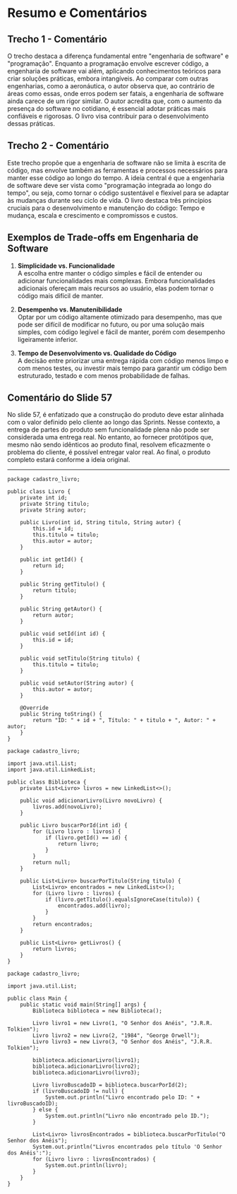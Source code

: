 # Resumo e Comentários

## Trecho 1 - **Comentário**
O trecho destaca a diferença fundamental entre "engenharia de software" e "programação". Enquanto a programação envolve escrever código, a engenharia de software vai além, aplicando conhecimentos teóricos para criar soluções práticas, embora intangíveis. Ao comparar com outras engenharias, como a aeronáutica, o autor observa que, ao contrário de áreas como essas, onde erros podem ser fatais, a engenharia de software ainda carece de um rigor similar. O autor acredita que, com o aumento da presença do software no cotidiano, é essencial adotar práticas mais confiáveis e rigorosas. O livro visa contribuir para o desenvolvimento dessas práticas.

## Trecho 2 - **Comentário**
Este trecho propõe que a engenharia de software não se limita à escrita de código, mas envolve também as ferramentas e processos necessários para manter esse código ao longo do tempo. A ideia central é que a engenharia de software deve ser vista como "programação integrada ao longo do tempo", ou seja, como tornar o código sustentável e flexível para se adaptar às mudanças durante seu ciclo de vida. O livro destaca três princípios cruciais para o desenvolvimento e manutenção do código:  Tempo e mudança, escala e crescimento e compromissos e custos.

## Exemplos de **Trade-offs** em Engenharia de Software

1. **Simplicidade vs. Funcionalidade**  
   A escolha entre manter o código simples e fácil de entender ou adicionar funcionalidades mais complexas. Embora funcionalidades adicionais ofereçam mais recursos ao usuário, elas podem tornar o código mais difícil de manter.

2. **Desempenho vs. Manutenibilidade**  
   Optar por um código altamente otimizado para desempenho, mas que pode ser difícil de modificar no futuro, ou por uma solução mais simples, com código legível e fácil de manter, porém com desempenho ligeiramente inferior.

3. **Tempo de Desenvolvimento vs. Qualidade do Código**  
   A decisão entre priorizar uma entrega rápida com código menos limpo e com menos testes, ou investir mais tempo para garantir um código bem estruturado, testado e com menos probabilidade de falhas.

## Comentário do **Slide 57**
No slide 57, é enfatizado que a construção do produto deve estar alinhada com o valor definido pelo cliente ao longo das Sprints. Nesse contexto, a entrega de partes do produto sem funcionalidade plena não pode ser considerada uma entrega real. No entanto, ao fornecer protótipos que, mesmo não sendo idênticos ao produto final, resolvem eficazmente o problema do cliente, é possível entregar valor real. Ao final, o produto completo estará conforme a ideia original.

---

```
package cadastro_livro;

public class Livro {
    private int id;
    private String titulo;
    private String autor;

    public Livro(int id, String titulo, String autor) {
        this.id = id;
        this.titulo = titulo;
        this.autor = autor;
    }

    public int getId() {
        return id;
    }

    public String getTitulo() {
        return titulo;
    }

    public String getAutor() {
        return autor;
    }

    public void setId(int id) {
        this.id = id;
    }

    public void setTitulo(String titulo) {
        this.titulo = titulo;
    }

    public void setAutor(String autor) {
        this.autor = autor;
    }

    @Override
    public String toString() {
        return "ID: " + id + ", Título: " + titulo + ", Autor: " + autor;
    }
}
```



```
package cadastro_livro;

import java.util.List;
import java.util.LinkedList;

public class Biblioteca {
    private List<Livro> livros = new LinkedList<>();

    public void adicionarLivro(Livro novoLivro) {
        livros.add(novoLivro);
    }

    public Livro buscarPorId(int id) {
        for (Livro livro : livros) {
            if (livro.getId() == id) {
                return livro;
            }
        }
        return null;
    }

    public List<Livro> buscarPorTitulo(String titulo) {
        List<Livro> encontrados = new LinkedList<>();
        for (Livro livro : livros) {
            if (livro.getTitulo().equalsIgnoreCase(titulo)) {
                encontrados.add(livro);
            }
        }
        return encontrados;
    }

    public List<Livro> getLivros() {
        return livros;
    }
}
```



```
package cadastro_livro;

import java.util.List;

public class Main {
    public static void main(String[] args) {
        Biblioteca biblioteca = new Biblioteca();

        Livro livro1 = new Livro(1, "O Senhor dos Anéis", "J.R.R. Tolkien");
        Livro livro2 = new Livro(2, "1984", "George Orwell");
        Livro livro3 = new Livro(3, "O Senhor dos Anéis", "J.R.R. Tolkien");

        biblioteca.adicionarLivro(livro1);
        biblioteca.adicionarLivro(livro2);
        biblioteca.adicionarLivro(livro3);

        Livro livroBuscadoID = biblioteca.buscarPorId(2);
        if (livroBuscadoID != null) {
            System.out.println("Livro encontrado pelo ID: " + livroBuscadoID);
        } else {
            System.out.println("Livro não encontrado pelo ID.");
        }

        List<Livro> livrosEncontrados = biblioteca.buscarPorTitulo("O Senhor dos Anéis");
        System.out.println("Livros encontrados pelo título 'O Senhor dos Anéis':");
        for (Livro livro : livrosEncontrados) {
            System.out.println(livro);
        }
    }
}
```
